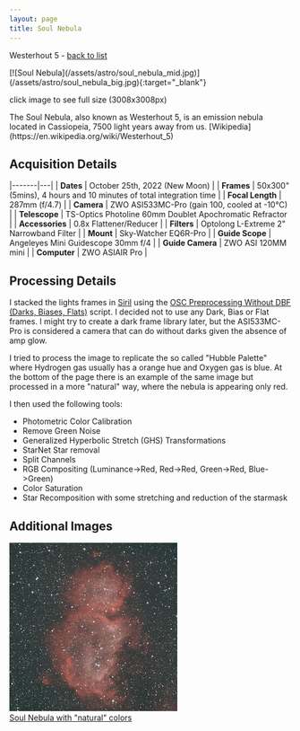 ```yaml
---
layout: page
title: Soul Nebula
---
```


<p class="page-meta">
  Westerhout 5 - <a href="/astro/">back to list</a>
</p>
[![Soul Nebula](/assets/astro/soul_nebula_mid.jpg)](/assets/astro/soul_nebula_big.jpg){:target="_blank"}
<p class="caption">
  click image to see full size (3008x3008px)
</p>
<p class="lead" markdown="1">
  The Soul Nebula, also known as Westerhout 5, is an emission nebula located in Cassiopeia, 7500 light years away from us. [Wikipedia](https://en.wikipedia.org/wiki/Westerhout_5)
</p>

## Acquisition Details

|-------|---|
| **Dates** | October 25th, 2022 (New Moon) |
| **Frames** | 50x300" (5mins), 4 hours and 10 minutes of total integration time |
| **Focal Length** | 287mm (f/4.7) |
| **Camera** | ZWO ASI533MC-Pro (gain 100, cooled at -10°C) |
| **Telescope** | TS-Optics Photoline 60mm Doublet Apochromatic Refractor |
| **Accessories** | 0.8x Flattener/Reducer |
| **Filters** | Optolong L-Extreme 2" Narrowband Filter |
| **Mount** | Sky-Watcher EQ6R-Pro |
| **Guide Scope** | Angeleyes Mini Guidescope 30mm f/4 |
| **Guide Camera** | ZWO ASI 120MM mini |
| **Computer** | ZWO ASIAIR Pro |

## Processing Details

I stacked the lights frames in [Siril](https://siril.org/) using the [OSC Preprocessing Without DBF (Darks, Biases, Flats)](https://free-astro.org/index.php?title=Siril:scripts) script. I decided not to use any Dark, Bias or Flat frames. I might try to create a dark frame library later, but the ASI533MC-Pro is considered a camera that can do without darks given the absence of amp glow.

I tried to process the image to replicate the so called "Hubble Palette" where Hydrogen gas usually has a orange hue and Oxygen gas is blue. At the bottom of the page there is an example of the same image but processed in a more "natural" way, where the nebula is appearing only red.

I then used the following tools:
- Photometric Color Calibration
- Remove Green Noise
- Generalized Hyperbolic Stretch (GHS) Transformations
- StarNet Star removal
- Split Channels
- RGB Compositing (Luminance->Red, Red->Red, Green->Red, Blue->Green)
- Color Saturation
- Star Recomposition with some stretching and reduction of the starmask

## Additional Images

<div id="gallery">
  <a class="gallery-item" href="/assets/astro/soul_nebula_natural_big.jpg" target="_blank">
    <img src="/assets/astro/soul_nebula_natural_small.jpg" alt="Soul Nebula Natural Colors">
    <div class="overlay">
      <div class="text">Soul Nebula with "natural" colors</div>
    </div>
  </a>
</div>